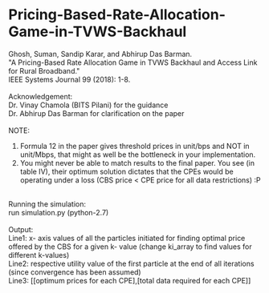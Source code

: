 # Pricing-Based-Rate-Allocation-Game-in-TVWS-Backhaul
Ghosh, Suman, Sandip Karar, and Abhirup Das Barman. <br>
"A Pricing-Based Rate Allocation Game in TVWS Backhaul and Access Link for Rural Broadband." <br>
IEEE Systems Journal 99 (2018): 1-8. <br>
<br>
Acknowledgement: <br>
Dr. Vinay Chamola (BITS Pilani) for the guidance <br>
Dr. Abhirup Das Barman for clarification on the paper<br>
<br>
NOTE: <br>
1. Formula 12 in the paper gives threshold prices in unit/bps and NOT in unit/Mbps, that might as well be the bottleneck in your implementation. <br>
2. You might never be able to match results to the final paper. You see (in table IV), their optimum solution dictates that the CPEs would be operating under a loss (CBS price < CPE price for all data restrictions) :P 
<br>
Running the simulation: <br>
run simulation.py (python-2.7)<br>
<br>
Output:<br>
Line1: x- axis values of all the particles initiated for finding optimal price offered by the CBS for a given k- value (change ki_array to find values for different k-values)<br>
Line2: respective utility value of the first particle at the end of all iterations (since convergence has been assumed)<br>
Line3: [[optimum prices for each CPE],[total data required for each CPE]]<br>